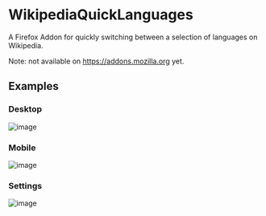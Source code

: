 # WikipediaQuickLanguages
A Firefox Addon for quickly switching between a selection of languages on Wikipedia.

Note: not available on https://addons.mozilla.org yet.

## Examples

### Desktop

![image](https://github.com/LeonGr/WikipediaQuickLanguages/blob/main/examples/desktop.png)

### Mobile

![image](https://github.com/LeonGr/WikipediaQuickLanguages/blob/main/examples/mobile.png)

### Settings

![image](https://github.com/LeonGr/WikipediaQuickLanguages/blob/main/examples/settings.png)
